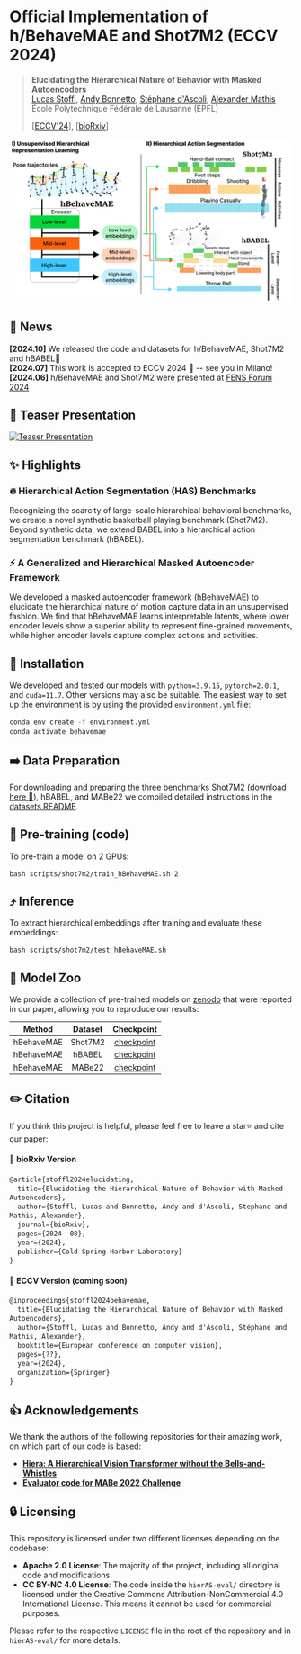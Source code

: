 # Official Implementation of h/BehaveMAE and Shot7M2 (ECCV 2024)

> **Elucidating the Hierarchical Nature of Behavior with Masked Autoencoders**<br>
> [Lucas Stoffl](https://people.epfl.ch/lucas.stoffl?lang=en), [Andy Bonnetto](https://people.epfl.ch/andy.bonnetto?lang=en), [Stéphane d'Ascoli](https://sdascoli.github.io/), [Alexander Mathis](https://www.mathislab.org/)<br>École Polytechnique Fédérale de Lausanne (EPFL)
>
> [[ECCV'24](https://www.ecva.net/papers/eccv_2024/papers_ECCV/html/8076_ECCV_2024_paper.php)], [[bioRxiv](https://www.biorxiv.org/content/10.1101/2024.08.06.606796v1)]


<img src="media/overview.png" width="600">


## 📰 News
**[2024.10]**  We released the code and datasets for h/BehaveMAE, Shot7M2 and hBABEL🎈<br>
**[2024.07]**  This work is accepted to ECCV 2024 🎉 -- see you in Milano!<br>
**[2024.06]**  h/BehaveMAE and Shot7M2 were presented at [FENS Forum 2024](https://fensforum.org/)<br>


## 🎥 Teaser Presentation
<a href="https://www.youtube.com/watch?v=J8d2jxc5UNo">
  <img src="https://img.youtube.com/vi/J8d2jxc5UNo/0.jpg" alt="Teaser Presentation" width="400"/>
</a>


## ✨ Highlights

### 🔥 Hierarchical Action Segmentation (HAS) Benchmarks
Recognizing the scarcity of large-scale hierarchical behavioral benchmarks, we create a novel synthetic basketball playing benchmark (Shot7M2). Beyond synthetic data, we extend BABEL into a hierarchical action segmentation benchmark (hBABEL).

### ⚡️ A Generalized and Hierarchical Masked Autoencoder Framework

We developed a masked autoencoder framework (hBehaveMAE) to elucidate the hierarchical nature of motion capture data in an unsupervised fashion. We find that hBehaveMAE learns interpretable latents, where lower encoder levels show a superior ability to represent fine-grained movements, while higher encoder levels capture complex actions and activities.


## 🔨 Installation

We developed and tested our models with `python=3.9.15`, `pytorch=2.0.1`, and `cuda=11.7`. Other versions may also be suitable.
The easiest way to set up the environment is by using the provided `environment.yml` file:

  ```bash
  conda env create -f environment.yml
  conda activate behavemae
  ```

## ➡️ Data Preparation

For downloading and preparing the three benchmarks Shot7M2 ([download here 🏀](https://huggingface.co/datasets/amathislab/SHOT7M2)), hBABEL, and MABe22 we compiled detailed instructions in the [datasets README](datasets/README.md).


## 🔄 Pre-training (code)

To pre-train a model on 2 GPUs:
```
bash scripts/shot7m2/train_hBehaveMAE.sh 2
```

## ⤴️ Inference
To extract hierarchical embeddings after training and evaluate these embeddings:
```
bash scripts/shot7m2/test_hBehaveMAE.sh
```

## 🦁 Model Zoo

We provide a collection of pre-trained models on [zenodo](https://zenodo.org/records/13790191) that were reported in our paper, allowing you to reproduce our results:

|  Method  | Dataset | Checkpoint |
| :------: | :-----: | :--------: |
| hBehaveMAE | Shot7M2 | [checkpoint](https://zenodo.org/records/13790191/files/hBehaveMAE_Shot7M2.pth?download=1) |
| hBehaveMAE | hBABEL | [checkpoint](https://zenodo.org/records/13790191/files/hBehaveMAE_hBABEL.pth?download=1) |
| hBehaveMAE | MABe22 | [checkpoint](https://zenodo.org/records/13790191/files/hBehaveMAE_MABe22.pth?download=1) |


## ✏️ Citation

If you think this project is helpful, please feel free to leave a star⭐️ and cite our paper:

#### 📄 bioRxiv Version
```
@article{stoffl2024elucidating,
  title={Elucidating the Hierarchical Nature of Behavior with Masked Autoencoders},
  author={Stoffl, Lucas and Bonnetto, Andy and d'Ascoli, Stephane and Mathis, Alexander},
  journal={bioRxiv},
  pages={2024--08},
  year={2024},
  publisher={Cold Spring Harbor Laboratory}
}
```
#### 📘 ECCV Version (coming soon)
```
@inproceedings{stoffl2024behavemae,
  title={Elucidating the Hierarchical Nature of Behavior with Masked Autoencoders},
  author={Stoffl, Lucas and Bonnetto, Andy and d'Ascoli, Stéphane and Mathis, Alexander},
  booktitle={European conference on computer vision},
  pages={??},
  year={2024},
  organization={Springer}
}
```

## 👍 Acknowledgements

We thank the authors of the following repositories for their amazing work, on which part of our code is based:
- **[Hiera: A Hierarchical Vision Transformer without the Bells-and-Whistles](https://github.com/facebookresearch/hiera)**
- **[Evaluator code for MABe 2022 Challenge](https://github.com/damaggu/MABe2022)**

## 🔒 Licensing

This repository is licensed under two different licenses depending on the codebase:

- **Apache 2.0 License**: The majority of the project, including all original code and modifications.
- **CC BY-NC 4.0 License**: The code inside the `hierAS-eval/` directory is licensed under the Creative Commons Attribution-NonCommercial 4.0 International License. This means it cannot be used for commercial purposes.

Please refer to the respective `LICENSE` file in the root of the repository and in `hierAS-eval/` for more details.